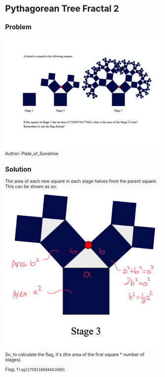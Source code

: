 # Pythagorean Tree Fractal 2
## Problem
![Pythagorean Tree Fractal 2](./images/PTF2.png)
Author: Plate_of_Sunshine

## Solution
The area of each new square in each stage halves from the parent square. This can be shown as so:  
![Using Pythagorean Theorem](./images/ptf2soln.png)  

So, to calculate the flag, it's (the area of the first square * number of stages).

Flag: `flag{1759218604441600}`
